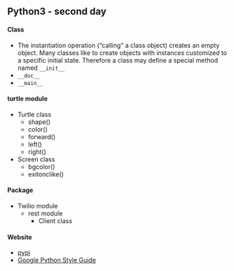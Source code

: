 ## Python3 - second day

#### Class
* The instantiation operation (“calling” a class object) creates an empty object. Many classes like to create objects with instances customized to a specific initial state. Therefore a class may define a special method named `__init__`
* `__doc__`
* `__main__`

#### turtle module
* Turtle class
    * shape()
    * color()
    * forward()
    * left()
    * right()
* Screen class
    * bgcolor()
    * exitonclike()

#### Package
* Twilio module
    * rest module
        * Client class

#### Website
* [pypi](https://pypi.python.org/pypi)
* [Google Python Style Guide](https://google.github.io/styleguide/pyguide.html)